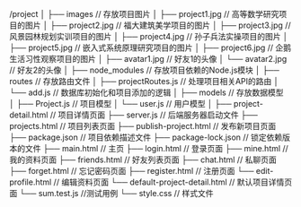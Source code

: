 /project
│
├── images                   // 存放项目图片
│   ├── project1.jpg        // 高等数学研究项目的图片
│   ├── project2.jpg        // 福大建筑美学项目的图片
│   ├── project3.jpg        // 风景园林规划实训项目的图片
│   ├── project4.jpg        // 孙子兵法实操项目的图片
│   ├── project5.jpg        // 嵌入式系统原理研究项目的图片
│   ├── project6.jpg        // 企鹅生活习性观察项目的图片
│   ├── avatar1.jpg         // 好友1的头像
│   └── avatar2.jpg         // 好友2的头像
│
├── node_modules            // 存放项目依赖的Node.js模块
│
├── routes                  // 存放路由文件
│   ├── projectRoutes.js    // 处理项目相关API的路由
│   └── add.js              // 数据库初始化和项目添加的逻辑
│
├── models                  // 存放数据模型         
│   ├── Project.js          // 项目模型
│   └── user.js             // 用户模型
│
├── project-detail.html     // 项目详情页面
├── server.js               // 后端服务器启动文件
├── projects.html           // 项目列表页面
├── publish-project.html     // 发布新项目页面
├── package.json            // 项目依赖描述文件
├── package-lock.json       // 锁定依赖版本的文件
├── main.html               // 主页
├── login.html              // 登录页面
├── mine.html               // 我的资料页面
├── friends.html            // 好友列表页面
├── chat.html               // 私聊页面
├── forget.html             // 忘记密码页面
├── register.html           // 注册页面
└── edit-profile.html       // 编辑资料页面
└── default-project-detail.html // 默认项目详情页面
└── sum.test.js             //测试用例
└── style.css               // 样式文件
